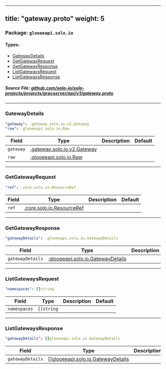
---
title: "gateway.proto"
weight: 5
---

<!-- Code generated by solo-kit. DO NOT EDIT. -->


### Package: `glooeeapi.solo.io` 
#### Types:


- [GatewayDetails](#gatewaydetails)
- [GetGatewayRequest](#getgatewayrequest)
- [GetGatewayResponse](#getgatewayresponse)
- [ListGatewaysRequest](#listgatewaysrequest)
- [ListGatewaysResponse](#listgatewaysresponse)
  



##### Source File: [github.com/solo-io/solo-projects/projects/grpcserver/api/v1/gateway.proto](https://github.com/solo-io/solo-projects/blob/master/projects/grpcserver/api/v1/gateway.proto)





---
### GatewayDetails



```yaml
"gateway": .gateway.solo.io.v2.Gateway
"raw": .glooeeapi.solo.io.Raw

```

| Field | Type | Description | Default |
| ----- | ---- | ----------- |----------- | 
| `gateway` | [.gateway.solo.io.v2.Gateway](../../../../../../gloo/projects/gateway/api/v2/gateway.proto.sk#gateway) |  |  |
| `raw` | [.glooeeapi.solo.io.Raw](../types.proto.sk#raw) |  |  |




---
### GetGatewayRequest



```yaml
"ref": .core.solo.io.ResourceRef

```

| Field | Type | Description | Default |
| ----- | ---- | ----------- |----------- | 
| `ref` | [.core.solo.io.ResourceRef](../../../../../../solo-kit/api/v1/ref.proto.sk#resourceref) |  |  |




---
### GetGatewayResponse



```yaml
"gatewayDetails": .glooeeapi.solo.io.GatewayDetails

```

| Field | Type | Description | Default |
| ----- | ---- | ----------- |----------- | 
| `gatewayDetails` | [.glooeeapi.solo.io.GatewayDetails](../gateway.proto.sk#gatewaydetails) |  |  |




---
### ListGatewaysRequest



```yaml
"namespaces": []string

```

| Field | Type | Description | Default |
| ----- | ---- | ----------- |----------- | 
| `namespaces` | `[]string` |  |  |




---
### ListGatewaysResponse



```yaml
"gatewayDetails": []glooeeapi.solo.io.GatewayDetails

```

| Field | Type | Description | Default |
| ----- | ---- | ----------- |----------- | 
| `gatewayDetails` | [[]glooeeapi.solo.io.GatewayDetails](../gateway.proto.sk#gatewaydetails) |  |  |





<!-- Start of HubSpot Embed Code -->
<script type="text/javascript" id="hs-script-loader" async defer src="//js.hs-scripts.com/5130874.js"></script>
<!-- End of HubSpot Embed Code -->
